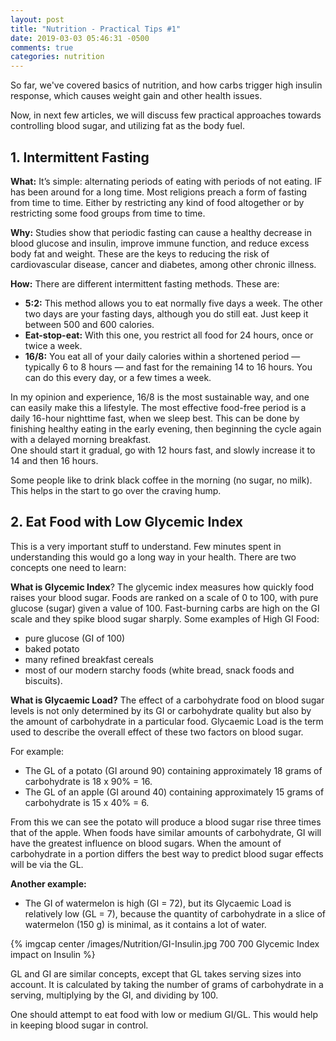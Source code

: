 ```yaml
---
layout: post
title: "Nutrition - Practical Tips #1"
date: 2019-03-03 05:46:31 -0500
comments: true
categories: nutrition 
---
```


So far, we've covered basics of nutrition, and how carbs trigger high insulin response, which causes weight gain and other health issues.

Now, in next few articles, we will discuss few practical approaches towards controlling blood sugar, and utilizing fat as the body fuel.
<!--more-->

## **1. Intermittent Fasting**

**What:**  It’s simple: alternating periods of eating with periods of not eating.
IF has been around for a long time. Most religions preach a form of fasting from time to time. Either by restricting any kind of food altogether or by restricting some food groups from time to time.  

**Why:** Studies show that periodic fasting can cause a healthy decrease in blood glucose and insulin, improve immune function, and reduce excess body fat and weight. These are the keys to reducing the risk of cardiovascular disease, cancer and diabetes, among other chronic illness.  

**How:** There are different intermittent fasting methods. These are:   

- **5:2:** This method allows you to eat normally five days a week. The other two days are your fasting days, although you do still eat. Just keep it between 500 and 600 calories.  
- **Eat-stop-eat:** With this one, you restrict all food for 24 hours, once or twice a week.   
- **16/8:** You eat all of your daily calories within a shortened period — typically 6 to 8 hours — and fast for the remaining 14 to 16 hours. You can do this every day, or a few times a week.  

In my opinion and experience, 16/8 is the most sustainable way, and one can easily make this a lifestyle. The most effective food-free period is a daily 16-hour nighttime fast, when we sleep best. This can be done by finishing healthy eating in the early evening, then beginning the cycle again with a delayed morning breakfast.  
One should start it gradual, go with 12 hours fast, and slowly increase it to 14 and then 16 hours.  

Some people like to drink black coffee in the morning (no sugar, no milk). This helps in the start to go over the craving hump.  

## **2. Eat Food with Low Glycemic Index**

This is a very important stuff to understand. Few minutes spent in understanding this would go a long way in your health. There are two concepts one need to learn:

**What is Glycemic Index**?
The glycemic index measures how quickly food raises your blood sugar. Foods are ranked on a scale of 0 to 100, with pure glucose (sugar) given a value of 100.
Fast-burning carbs are high on the GI scale and they spike blood sugar sharply.
Some examples of High GI Food:
- pure glucose (GI of 100)
- baked potato
- many refined breakfast cereals
- most of our modern starchy foods (white bread, snack foods and biscuits).

**What is Glycaemic Load?**
The effect of a carbohydrate food on blood sugar levels is not only determined by its GI or carbohydrate quality but also by the amount of carbohydrate in a particular food. Glycaemic Load is the term used to describe the overall effect of these two factors on blood sugar.

For example:  

- The GL of a potato (GI around 90) containing approximately 18 grams of carbohydrate is 18 x 90% = 16.
- The GL of an apple (GI around 40) containing approximately 15 grams of carbohydrate is 15 x 40% = 6.

From this we can see the potato will produce a blood sugar rise three times that of the apple. When foods have similar amounts of carbohydrate, GI will have the greatest influence on blood sugars. When the amount of carbohydrate in a portion differs the best way to predict blood sugar effects will be via the GL.

**Another example:**  

- The GI of watermelon is high (GI = 72), but its Glycaemic Load is relatively low (GL = 7), because the quantity of carbohydrate in a slice of watermelon (150 g) is minimal, as it contains a lot of water.

{% imgcap center /images/Nutrition/GI-Insulin.jpg 700 700 Glycemic Index impact on Insulin %}

GL and GI are similar concepts, except that GL takes serving sizes into account. It is calculated by taking the number of grams of carbohydrate in a serving, multiplying by the GI, and dividing by 100.

One should attempt to eat food with low or medium GI/GL. This would help in keeping blood sugar in control.
